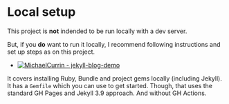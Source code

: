 # Local setup

This project is **not** indended to be run locally with a dev server.

But, if you **do** want to run it locally, I recommend following instructions and set up steps as on this project.

- [![MichaelCurrin - jekyll-blog-demo](https://img.shields.io/static/v1?label=MichaelCurrin&message=jekyll-blog-demo&color=blue&logo=github)](https://github.com/MichaelCurrin/jekyll-blog-demo)

It covers installing Ruby, Bundle and project gems locally (including Jekyll). It has a `Gemfile` which you can use to get started. Though, that uses the standard GH Pages and Jekyll 3.9 approach. And without GH Actions.
